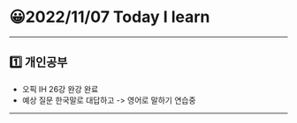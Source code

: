 # 😀2022/11/07 Today I learn
-------------------------
## 1️⃣ 개인공부
  * 오픽 IH 26강 완강 완료
  * 예상 질문 한국말로 대답하고 -> 영어로 말하기 연습중
-------------------------
